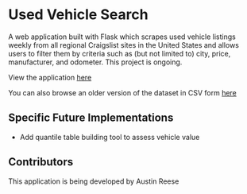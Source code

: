 # Used Vehicle Search

A web application built with Flask which scrapes used vehicle listings weekly from all regional Craigslist sites in the United States and allows users to filter them by criteria such as (but not limited to) city, price, manufacturer, and odometer. This project is ongoing.

View the application [here](https://used-vehicle-search.herokuapp.com/)

You can also browse an older version of the dataset in CSV form [here](https://www.kaggle.com/austinreese/craigslist-carstrucks-data)

## Specific Future Implementations

* Add quantile table building tool to assess vehicle value

## Contributors

This application is being developed by Austin Reese

